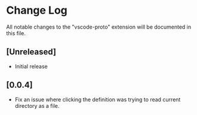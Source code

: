 # Change Log

All notable changes to the "vscode-proto" extension will be documented in this file.

## [Unreleased]

- Initial release

## [0.0.4]
- Fix an issue where clicking the definition was trying to read current directory as a file.